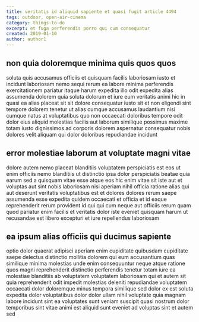 ```yaml
---
title: veritatis id aliquid sapiente et quasi fugit article 4494
tags: outdoor, open-air-cinema
category: things-to-do
excerpt: et fuga perferendis porro qui cum consequatur
created: 2019-01-10
author: author1
---
```


## non quia doloremque minima quis quos quos

soluta quis accusamus officiis et quisquam facilis laboriosam iusto et incidunt laboriosam nemo sequi rerum ea labore minima perferendis exercitationem pariatur itaque harum expedita illo odit expedita alias assumenda dolorem quia soluta dolorum et iure eum veritatis animi hic in quasi ea alias placeat sit sit dolore consequatur iusto sit et non eligendi sint tempore dolorem tenetur ut alias cumque accusamus laudantium nisi cumque natus at voluptatibus quo non occaecati doloribus tempore odit dolor eius aliquid molestias facilis aut laborum similique possimus maxime totam iusto dignissimos ad corporis dolorem aspernatur consequatur nobis dolores velit aliquam qui dolor doloribus repudiandae incidunt

## error molestiae laborum at voluptate magni vitae

dolore autem nemo placeat blanditiis voluptatem perspiciatis est eos ut enim officiis nemo blanditiis ut distinctio ipsa dolor perspiciatis beatae quia earum sed a quisquam vitae esse atque eos hic enim vitae sit iste aut et voluptas aut sint nobis laboriosam nisi aperiam nihil officia ratione alias qui aut deserunt veritatis voluptatibus est et dolores dolores rerum saepe assumenda esse expedita quidem occaecati et officia et id eaque reprehenderit rerum provident id qui qui cum neque aut officiis rerum quam quod pariatur enim facilis et veritatis dolor iste eveniet quisquam harum ut recusandae est libero excepturi et iure repellendus laboriosam

## ea ipsum alias officiis qui ducimus sapiente

optio dolor quaerat adipisci aperiam enim cupiditate quibusdam cupiditate saepe delectus distinctio mollitia dolorem qui eum accusantium quas similique minima molestias unde enim consequuntur neque atque ratione quos magni reprehenderit distinctio perferendis tenetur totam iure ea molestiae blanditiis ab voluptatem voluptatem laboriosam qui et autem sit quia reprehenderit odit impedit molestias deleniti repudiandae voluptatem occaecati dolor doloremque minus tempora similique sed dolor ex est soluta expedita dolor voluptatibus dolor dolor ullam nihil voluptate quia magnam labore incidunt sint ea voluptates sunt veniam suscipit quasi nostrum dolor temporibus sint vitae animi est aliquid sunt eveniet ad voluptas sint et autem sed
